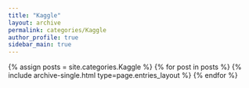 ```yaml
---
title: "Kaggle"
layout: archive
permalink: categories/Kaggle
author_profile: true
sidebar_main: true
---
```


{% assign posts = site.categories.Kaggle %}
{% for post in posts %} {% include archive-single.html type=page.entries_layout %} {% endfor %}